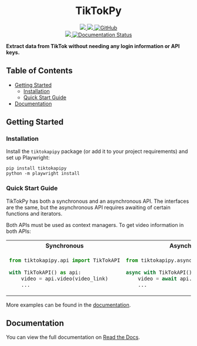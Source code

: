 <h1 align="center">TikTokPy</h1>
<div align="center">
    <a href="https://pypi.org/project/tiktokapipy/">
        <img src="https://img.shields.io/pypi/v/tiktokapipy?style=flat-square&logo=pypi">
    </a>
    <a href="https://www.python.org">
        <img src="https://img.shields.io/badge/python-3.8+-blue.svg?style=flat-square&logo=python">
    </a>
    <a href="https://pypi.org/project/tiktokapipy/">
        <img alt="GitHub" src="https://img.shields.io/github/license/Russell-Newton/TikTokPy?style=flat-square">
    </a>
    <br>
    <a href="https://github.com/Russell-Newton/TikTokPy/actions/workflows/tox.yml">
        <img src="https://img.shields.io/github/workflow/status/Russell-Newton/TikTokPy/Unit%20Tests?style=flat-square&logo=github">
    </a>
    <a href='https://tiktokpy.readthedocs.io/en/latest/?badge=latest'>
        <img src='https://readthedocs.org/projects/tiktokpy/badge/?version=latest&style=flat-square' alt='Documentation Status' />
    </a>
</div>

**Extract data from TikTok without needing any login information or API keys.**

## Table of Contents

* [Getting Started](#getting-started)
    * [Installation](#installation)
    * [Quick Start Guide](#quick-start-guide)
* [Documentation](#documentation)

## Getting Started

### Installation

Install the ``tiktokapipy`` package (or add it to your project requirements) and set up Playwright:

```shell
pip install tiktokapipy
python -m playwright install
```

### Quick Start Guide

TikTokPy has both a synchronous and an asynchronous API. The interfaces are the same, but the asynchronous API
requires awaiting of certain functions and iterators.

Both APIs must be used as context managers. To get video information in both APIs:

<table>
<tr>
<th>Synchronous</th>
<th>Asynchronous</th>
</tr>
<tr>
<td>

```py
from tiktokapipy.api import TikTokAPI

with TikTokAPI() as api:
    video = api.video(video_link)
    ...
```

</td>
<td>

```py
from tiktokapipy.async_api import TikTokAPI

async with TikTokAPI() as api:
    video = await api.video(video_link)
    ...
```

</td>
</tr>
</table>

More examples can be found in the [documentation](https://tiktokpy.readthedocs.io/en/latest/users/usage.html#examples).

## Documentation

You can view the full documentation on [Read the Docs](https://tiktokpy.readthedocs.io/en/latest/).
